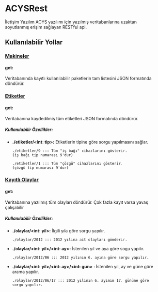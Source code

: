 ﻿# ACYSRest
İletişim Yazılım ACYS yazılımı için yazılmış veritabanlarına uzaktan soyutlanmış erişim sağlayan RESTful api. 

## Kullanılabilir Yollar 

### [Makineler](./makineler)
#### get:
Veritabanında kayıtlı kullanılabilir paketlerin tam listesini JSON formatında döndürür.


### [Etiketler](./etiketler)
#### get:
Veritabanına kaydedilmiş tüm etiketleri JSON formatında döndürür.
##### Kullanılabilir Özellikler:
* **./etiketler/<int: tip>:** Etiketlerin tipine göre sorgu yapılmasını sağlar.

    ```
    ./etiketler/9 ::: Tüm "iş bağı" cihazlarını gösterir. 
    (iş bağı tip numarası 9'dur)
    
    ./etiketler/1 ::: Tüm "çözgü" cihazlarını gösterir. 
    (çözgü tip numarası 9'dur)
    ```

### [Kayıtlı Olaylar](./olaylar)
#### get:
Veritabanına yazılmış tüm olayları döndürür. Çok fazla kayıt varsa yavaş çalışabilir
##### Kullanılabilir Özellikler:
* **./olaylar/<int: yil>:** İlgili yıla göre sorgu yapılır.
	```
	./olaylar/2012 ::: 2012 yılına ait olayları gönderir.
	```
* **./olaylar/<int: yil>/<int: ay>:** İstenilen yıl ve aya göre sogu yapılır.
		
	```
	./olaylar/2012/06 ::: 2012 yılının 6. ayına göre sorgu yapılır.
	``` 

* **./olaylar/<int: yil>/<int: ay>/<int: gun>** : İstenilen yıl,  ay ve güne göre arama yapılır.

	```
	./olaylar/2012/06/17 ::: 2012 yılının 6. ayının 17. gününe göre sorgu yapılır.
	```

